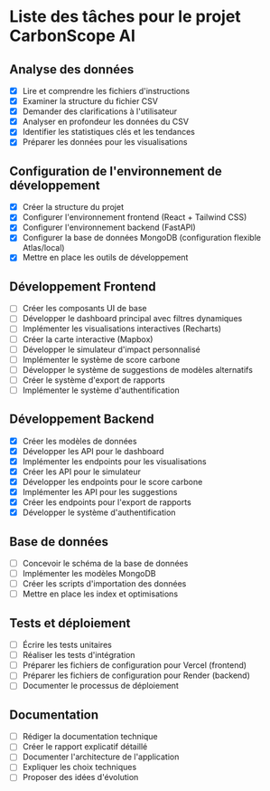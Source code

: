 # Liste des tâches pour le projet CarbonScope AI

## Analyse des données
- [x] Lire et comprendre les fichiers d'instructions
- [x] Examiner la structure du fichier CSV
- [x] Demander des clarifications à l'utilisateur
- [x] Analyser en profondeur les données du CSV
- [x] Identifier les statistiques clés et les tendances
- [x] Préparer les données pour les visualisations

## Configuration de l'environnement de développement
- [x] Créer la structure du projet
- [x] Configurer l'environnement frontend (React + Tailwind CSS)
- [x] Configurer l'environnement backend (FastAPI)
- [x] Configurer la base de données MongoDB (configuration flexible Atlas/local)
- [x] Mettre en place les outils de développement

## Développement Frontend
- [ ] Créer les composants UI de base
- [ ] Développer le dashboard principal avec filtres dynamiques
- [ ] Implémenter les visualisations interactives (Recharts)
- [ ] Créer la carte interactive (Mapbox)
- [ ] Développer le simulateur d'impact personnalisé
- [ ] Implémenter le système de score carbone
- [ ] Développer le système de suggestions de modèles alternatifs
- [ ] Créer le système d'export de rapports
- [ ] Implémenter le système d'authentification

## Développement Backend
- [x] Créer les modèles de données
- [x] Développer les API pour le dashboard
- [x] Implémenter les endpoints pour les visualisations
- [x] Créer les API pour le simulateur
- [x] Développer les endpoints pour le score carbone
- [x] Implémenter les API pour les suggestions
- [x] Créer les endpoints pour l'export de rapports
- [x] Développer le système d'authentification

## Base de données
- [ ] Concevoir le schéma de la base de données
- [ ] Implémenter les modèles MongoDB
- [ ] Créer les scripts d'importation des données
- [ ] Mettre en place les index et optimisations

## Tests et déploiement
- [ ] Écrire les tests unitaires
- [ ] Réaliser les tests d'intégration
- [ ] Préparer les fichiers de configuration pour Vercel (frontend)
- [ ] Préparer les fichiers de configuration pour Render (backend)
- [ ] Documenter le processus de déploiement

## Documentation
- [ ] Rédiger la documentation technique
- [ ] Créer le rapport explicatif détaillé
- [ ] Documenter l'architecture de l'application
- [ ] Expliquer les choix techniques
- [ ] Proposer des idées d'évolution
